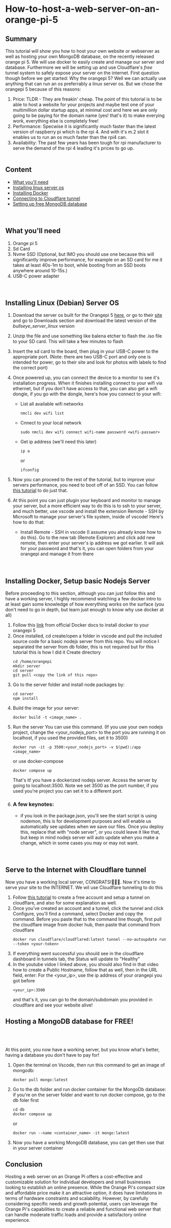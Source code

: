 # How-to-host-a-web-server-on-an-orange-pi-5

## Summary

This tutorial will show you how to host your own website or webserver as well as hosting your own MongoDB database, on the recently released orange pi 5.
We will use docker to easily create and manage our server and database. Furthermore we will be setting up and use Cloudflare's _free_ tunnel system to safely expose your server on the internet.
First question though before we get started: Why the orangepi 5? Well we can actually use anything that can run an os preferrably a linux server os. But we chose the orangepi 5 because of this reasons:

1. Price: TLDR - They are freakin' cheap. The point of this tutorial is to be able to host a website for your projects and maybe test one of your multimillion dollar startup apps, at minimal cost and here we are only going to be paying for the domain name (yes! that's it) to make everying work, everything else is completely free!
2. Performance: Specwise it is significantly much faster than the latest version of raspberry pi which is the rpi 4. And with it's m.2 slot it enables us to run an os much faster than the rpi4 can.
3. Availability: The past few years has been tough for rpi manufacturer to serve the demand of the rpi 4 leading it's prices to go up.<br/><br/>

## Content

-   [What you'll need](#prerequisites)
-   [Installing linux server os](#installing-os)
-   [Installing Docker](#installing-docker-containers)
-   [Connecting to Cloudflare tunnel](#cloudflare-tunneling)
-   [Setting up free MongoDB database](#setting-up-free-mongodb-database)<br/><br/><br/>

## What you'll need

<a name="prerequisites"></a>

1. Orange pi 5
2. Sd Card
3. Nvme SSD (Optional, but IMO you should use one because this will significantly improve performance, for example on an SD card for me it takes at least 40s-1m to boot, while booting from an SSD boots anywhere around 10-15s.)
4. USB-C power adapter<br/><br/><br/>

## Installing Linux (Debian) Server OS

<a name="installing-os"></a>

1. Download the server os built for the Orangepi 5 [here](https://drive.google.com/drive/folders/1F2uc8v_EQnvsNrevDihwoymOJlFgM-dZ), or go to their [site](http://www.orangepi.org/html/hardWare/computerAndMicrocontrollers/service-and-support/Orange-pi-5.html) and go to Downloads section and download the latest version of the _bullseye_server_linux_ version
2. Unzip the file and use something like balena etcher to flash the .iso file to your SD card. This will take a few minutes to flash
3. Insert the sd card to the board, then plug in your USB-C power to the appropriate port. (Note: there are two USB-C port and only one is intended for power, go to their site and look for photos with labels to find the correct port)
4. Once powered up, you can connect the device to a monitor to see it's installation progress. When it finishes installing connect to your wifi via ethernet, but if you don't have access to that, you can also get a wifi dongle, if you go with the dongle, here's how you connect to your wifi:

    - List all available wifi networks
        ```
        nmcli dev wifi list
        ```
    - Cnnect to your local network
        ```
        sudo nmcli dev wifi connect wifi-name password <wifi-passwor>
        ```
    - Get ip address (we'll need this later)
        ```
        ip a
        ```
        or
        ```
        ifconfig
        ```

5. Now you can proceed to the rest of the tutorial, but to improve your servers performance, you need to boot off of an SSD. You can follow [this tutorial](https://www.youtube.com/watch?v=cBqV4QWj0lE) to do just that.
6. At this point you can just plugin your keyboard and monitor to manage your server, but a more efficient way to do this is to ssh to your server, and much better, use vscode and install the extension Remote - SSH by Microsoft to manage your server's file system, inside of vscode! Here's how to do that:
    - Install Remote - SSH in vscode (I assume you already know how to do this). Go to the new tab (Remote Explorer) and click add new remote, then enter your server's ip address we got earlier. It will ask for your password and that's it, you can open folders from your orangepi and manage it from there<br/><br/><br/>

<a name="installing-docker-containers"></a>

## Installing Docker, Setup basic Nodejs Server

Before proceeding to this section, although you can just follow this and have a working server, I highly recommend watching a few docker intro to at least gain some knowledge of how everything works on the surface (you don't need to go in depth, but learn just enough to know why use docker at all)

1. Follow this [link](https://docs.docker.com/engine/install/debian/) from official Docker docs to install docker to your orangepi 5
2. Once installed, cd create/open a folder in vscode and pull the included source code for a basic nodejs server from this repo. You will notice I separated the server from db folder, this is not required but for this tutorial this is how I did it
   Create directory
    ```
    cd /home/orangepi
    mkdir server
    cd server
    git pull <copy the link of this repo>
    ```
3. Go to the server folder and install node packages by:
    ```
    cd server
    npm install
    ```
4. Build the image for your server:
    ```
    docker build -t <image_name> .
    ```
5. Run the server
   You can use this command. (If you use your own nodejs project, change the <your_nodejs_port> to the port you are running it on localhost, if you used the provided files, set it to 3500)
    ```
    docker run -it -p 3500:<your_nodejs_port> -v $(pwd):/app <image_name>
    ```
    or use docker-compose
    ```
    docker compose up
    ```
    That's it! you have a dockerized nodejs server. Access the server by going to localhost:3500. Note we set 3500 as the port number, if you used you're project you can set it to a different port.
6. ### A few keynotes:
    - if you look in the package.json, you'll see the start script is using nodemon, this is for development purposes and will enable us automatically see updates when we save our files. Once you deploy this, replace that with "node server", or you could leave it like that, but keep in mind nodejs server will auto update when you make a change, which in some cases you may or may not want.<br/><br/><br/>

<a name="cloudflare-tunneling"></a>

## Serve to the Internet with Cloudflare tunnel

Now you have a working local server, CONGRATS!🎉🎉🎉. Now it's time to serve your site to the INTERNET. We wil use Cloudflare tunneling to do this

1. Follow [this tutorial](https://www.youtube.com/watch?v=eojWaJQvqiw&t=542s) to create a free account and setup a tunnel on cloudflare, and also for some explanation as well.
2. Once you've created an account and a tunnel, click the tunnel and click Configure, you'll find a command, select Docker and copy the command. Before you paste that to the command line though, first pull the cloudflare image from docker hub, then paste that command from cloudflare
    ```
    docker run cloudflare/cloudflared:latest tunnel --no-autoupdate run --token <your-token>
    ```
3. If everything went successful you should see in the cloudflare dashboard in tunnels tab, the Status will update to "Healthy"
4. In the youtube vidoe I linked above, you should also find in that video how to create a Public Hostname, follow that as well, then in the URL field, enter:
   For the <your_ip>, use the ip address of your orangepi you got before
    ```
    <your_ip>:3500
    ```
    and that's it, you can go to the domain/subdomain you provided in cloudflare and see your website alive!

<a name="setting-up-free-mongodb-database"></a>

## Hosting a MongoDB database for FREE!<br/><br/><br/>

At this point, you now have a working server, but you know what's better, having a database you don't have to pay for!

1. Open the terminal on Vscode, then run this command to get an image of mongodb:
    ```
    docker pull mongo:latest
    ```
2. Go to the db folder and run docker container for the MongoDb database:
   if you're on the server folder and want to run docker compose, go to the db foler first
    ```
    cd db
    docker compose up
    ```
    or
    ```
    docker run --name <container_name> -it mongo:latest
    ```
3. Now you have a working MongoDB database, you can get then use that in your server container

## Conclusion

Hosting a web server on an Orange Pi offers a cost-effective and customizable solution for individual developers and small businesses looking to establish an online presence. While the Orange Pi's compact size and affordable price make it an attractive option, it does have limitations in terms of hardware constraints and scalability. However, by carefully considering specific needs and growth potential, users can leverage the Orange Pi's capabilities to create a reliable and functional web server that can handle moderate traffic loads and provide a satisfactory online experience.
